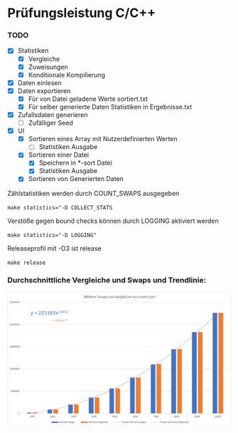 # Prüfungsleistung C/C++
### TODO
- [x] Statistiken
    - [x] Vergleiche
    - [x] Zuweisungen
    - [x] Konditionale Kompilierung
- [x] Daten einlesen
- [x] Daten exportieren
    - [x] Für von Datei geladene Werte sortiert.txt
    - [x] Für selber generierte Daten Statistiken in Ergebnisse.txt
- [x] Zufallsdaten generieren
    - [ ] Zufälliger Seed
- [x] UI
    - [x] Sortieren eines Array mit Nutzerdefinierten Werten
        - [ ] Statistiken Ausgabe
    - [x] Sortieren einer Datei
        - [x] Speichern in *-sort Datei
        - [x] Statistiken Ausgabe
    - [x] Sortieren von Generierten Daten

Zählstatistiken werden durch COUNT_SWAPS ausgegeben

`make statistics="-D COLLECT_STATS`

Verstöße gegen bound checks können durch LOGGING aktiviert werden

`make statistics="-D LOGGING"`

Releaseprofil mit -O3 ist release

`make release`

### Durchschnittliche Vergleiche und Swaps und Trendlinie:
![Diagramme](/Diagramme.png)
